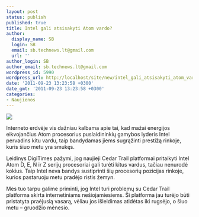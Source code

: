 ```yaml
---
layout: post
status: publish
published: true
title: Intel gali atsisakyti Atom vardo?
author:
  display_name: SB
  login: SB
  email: sb.technews.lt@gmail.com
  url: ''
author_login: SB
author_email: sb.technews.lt@gmail.com
wordpress_id: 5990
wordpress_url: http://localhost/site/new/intel_gali_atsisakyti_atom_vardo/
date: '2011-09-23 13:23:58 +0300'
date_gmt: '2011-09-23 13:23:58 +0300'
categories:
- Naujienos
---
```

<div class="imgright"><img src="http://technews.lt/upload/intel-atom-logo-cedar-trail-1.jpg"  /></div>
<p>Interneto erdvėje vis dažniau kalbama apie tai, kad mažai energijos eikvojančius Atom procesorius puslaidininkių gamybos lyderis Intel pervadins kitu vardu, taip bandydamas jiems sugrąžinti prestižą rinkoje, kuris šiuo metu yra smukęs.</p>
<p>Leidinys DigiTimes pažymi, jog naujieji Cedar Trail platformai pritaikyti Intel Atom D, E, N ir Z serijų procesoriai gali turėti kitus vardus, tačiau nenurodė kokius. Taip Intel neva bandys sustiprinti šių procesorių pozicijas rinkoje, kurios pastaruoju metu pradėjo ristis žemyn.</p>
<p>Mes tuo tarpu galime priminti, jog Intel turi problemų su Cedar Trail platforma skirta internetiniams nešiojamiesiems. Ši platforma jau turėjo būti pristatyta praėjusią vasarą, vėliau jos išleidimas atidėtas iki rugsėjo, o šiuo metu – gruodžio mėnesio.<br /></p>
